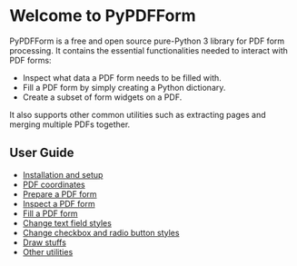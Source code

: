 # Welcome to PyPDFForm

PyPDFForm is a free and open source pure-Python 3 library for PDF form processing. It contains the essential 
functionalities needed to interact with PDF forms:

* Inspect what data a PDF form needs to be filled with.
* Fill a PDF form by simply creating a Python dictionary.
* Create a subset of form widgets on a PDF.

It also supports other common utilities such as extracting pages and merging multiple PDFs together.

## User Guide

* [Installation and setup](install.md)
* [PDF coordinates](coordinate.md)
* [Prepare a PDF form](prepare.md)
* [Inspect a PDF form](inspect.md)
* [Fill a PDF form](fill.md)
* [Change text field styles](style.md)
* [Change checkbox and radio button styles](button_style.md)
* [Draw stuffs](draw.md)
* [Other utilities](utils.md)
